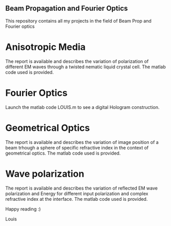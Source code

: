 ## Beam Propagation and Fourier Optics
This repository contains all my projects in the field of Beam Prop and Fourier optics

# Anisotropic Media
The report is available and describes the variation of polarization of different EM waves through a twisted nematic liquid crystal cell. 
The matlab code used is provided.

# Fourier Optics
Launch the matlab code LOUIS.m to see a digital Hologram construction.

# Geometrical Optics
The report is available and describes the variation of image position of a beam trhough a sphere of specific refractive index in the context of geometrical optics.
The matlab code used is provided.

# Wave polarization
The report is available and describes the variation of reflected EM wave polarization and Energy for different input polarization and complex refractive index at the interface.
The matlab code used is provided.

Happy reading :)

Louis
